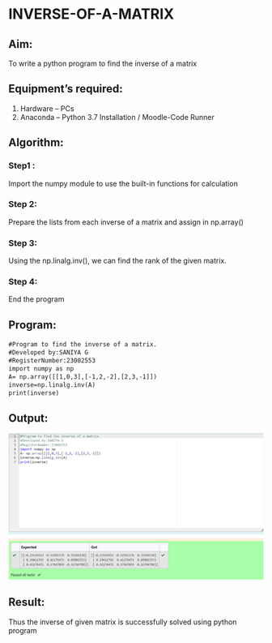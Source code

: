# INVERSE-OF-A-MATRIX
## Aim:
To write a python program to find the inverse of a matrix
## Equipment’s required:
1. 	Hardware – PCs
2. 	Anaconda – Python 3.7 Installation / Moodle-Code Runner
## Algorithm:
### Step1 : 
Import the numpy module to use the built-in functions for calculation
### Step 2: 
Prepare the lists from each inverse of a matrix and assign in np.array()
### Step 3: 
Using the np.linalg.inv(), we can find the rank of the given matrix.
### Step 4: 
End the program

## Program:
``````
#Program to find the inverse of a matrix.
#Developed by:SANIYA G
#RegisterNumber:23002553
import numpy as np
A= np.array([[1,0,3],[-1,2,-2],[2,3,-1]])
inverse=np.linalg.inv(A)
print(inverse)
``````
## Output:
![Alt text](inverse.png)
## Result:
Thus the inverse of given matrix is successfully solved using python program

